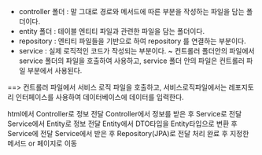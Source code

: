 * controller 폴더 : 말 그대로 경로와 메서드에 따른 부분을 작성하는 파일을 담는 폴더이다.
* entity 폴더 : 테이블 엔티티 파일과 관련한 파일을 담는 폴더이다.
* repository : 엔티티 파일들을 기반으로 하여 repository 를 연결하는 부분이다.
* service : 실제 로직적인 코드가 작성되는 부분이다.
  ~ 컨트롤러 폴더안의 파일에서 service 폴더의 파일을 호출하여 사용하고, service 폴더 안의 파일은 컨트롤러 파일 부분에서 사용된다.

==> 컨트롤러 파일에서 서비스 로직 파일을 호출하고, 서비스로직파일에서는 레포지토리 인터페이스를 사용하여 데이터베이스에 데이터를 입력한다.


html에서 Controller로 정보 전달
Controller에서 정보를 받은 후 Service로 전달
Service에서 Entity로 정보 전달
Entity에서 DTO타입을 Entity타입으로 변환 후 Service에 전달
Service에서 받은 후 Repository(JPA)로 전달
처리 완료 후 지정한 메서드 or 페이지로 이동